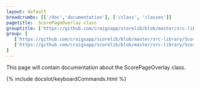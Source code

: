 ```yaml
---
layout: default
breadcrumbs: [['/doc','documentation'], ['/class', 'classes']]
pagetitle:  ScorePageOverlay class
grouptitle: ['https://github.com/craigsapp/scorelib/blob/master/src-library', 'Source Code']
group: [ 
   ['https://github.com/craigsapp/scorelib/blob/master/src-library/ScorePageOverlay.cpp', ScorePageOverlay.cpp], 
   ['https://github.com/craigsapp/scorelib/blob/master/src-library/ScorePageOverlay_write.cpp', write], 
]
---
```


This page will contain documentation about the ScorePageOverlay class.



{% include docslot/keyboardCommands.html %}

